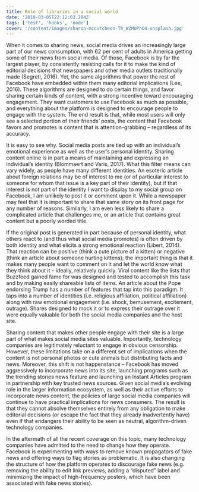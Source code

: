 ```yaml
---
title: Role of libraries in a social world
date: '2019-03-05T22:12:03.284Z'
tags: ['test', 'hooks', 'node']
cover: '/content/images/sharon-mccutcheon-Th_WZMUPnO4-unsplash.jpg'
---
```


When it comes to sharing news, social media drives an increasingly large part of our news consumption, with 62 per cent of adults in America getting some of their news from social media. Of those, Facebook is by far the largest player, by consistently resisting calls for it to make the kind of editorial decisions that newspapers and other media outlets traditionally made (Segreti, 2016). Yet, the same algorithms that power the rest of Facebook have embedded within them many editorial implications (Lee, 2016). These algorithms are designed to do certain things, and favor sharing certain kinds of content, with a strong incentive toward encouraging engagement. They want customers to use Facebook as much as possible, and everything about the platform is designed to encourage people to engage with the system. The end result is that, while most users will only see a selected portion of their friends’ posts, the content that Facebook favors and promotes is content that is attention-grabbing – regardless of its accuracy.

It is easy to see why. Social media posts are tied up with an individual’s emotional experience as well as the user’s personal identity. Sharing content online is in part a means of maintaining and expressing an individual’s identity (Blommaert and Varis, 2017). What this filter means can vary widely, as people have many different identities. An esoteric article about foreign relations may be of interest to me (or of particular interest to someone for whom that issue is a key part of their identity), but if that interest is not part of the identity I want to display to my social group on Facebook, I am unlikely to post it or comment upon it. While a newspaper may feel that it is important to share that same story on its front page for any number of reasons. Similarly, I am even less likely to share a complicated article that challenges me, or an article that contains great content but a poorly worded title.

If the original post is generated in part because of personal identity, what others react to (and thus what social media promotes) is often driven by both identity and what elicits a strong emotional reaction (Libert, 2014). That reaction can be positive (think a cute picture of a kitten) or negative (think an article about someone hurting kittens); the important thing is that it makes many people want to comment on it and let the world know what they think about it – ideally, relatively quickly. Viral content like the lists that Buzzfeed gained fame for was designed and tested to accomplish this task and by making easily shareable lists of items. An article about the Pope endorsing Trump has a number of features that tap into this paradigm. It taps into a number of identities (i.e. religious affiliation, political affiliation) along with raw emotional engagement (i.e. shock, bemusement, excitement, outrage). Shares designed to mock it or to express their outrage over it were equally valuable for both the social media companies and the host site.

Sharing content that makes other people engage with their site is a large part of what makes social media sites valuable. Importantly, technology companies are legitimately reluctant to engage in obvious censorship. However, these limitations take on a different set of implications when the content is not personal photos or cute animals but distributing facts and news. Moreover, this shift is not happenstance – Facebook has moved aggressively to incorporate news into its site, launching programs such as the trending stories news feature and launching an Instant Articles program in partnership with key trusted news sources. Given social media’s evolving role in the larger information ecosystem, as well as their active efforts to incorporate news content, the policies of large social media companies will continue to have practical implications for news consumers. The result is that they cannot absolve themselves entirely from any obligation to make editorial decisions (or escape the fact that they already inadvertently have) even if that endangers their ability to be seen as neutral, algorithm-driven technology companies.

In the aftermath of all the recent coverage on this topic, many technology companies have admitted to the need to change how they operate. Facebook is experimenting with ways to remove known propagators of fake news and offering ways to flag stories as problematic. It is also changing the structure of how the platform operates to discourage fake news (e.g. removing the ability to edit link previews, adding a “disputed” label and minimizing the impact of high-frequency posters, which have been associated with fake news stories).
